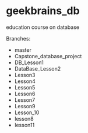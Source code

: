 # geekbrains_db
education course on database

Branches:
- master
- Capstone_database_project
- DB_Lesson1
- DataBase_Lesson2
- Lesson3
- Lesson4
- Lesson5
- Lesson6
- Lesson7
- Lesson9
- Lesson_10
- lesson8
- lesson11

